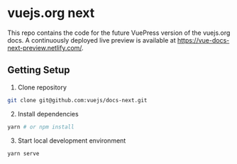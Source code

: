 # vuejs.org next

This repo contains the code for the future VuePress version of the vuejs.org docs. A continuously deployed live preview is available at https://vue-docs-next-preview.netlify.com/.

## Getting Setup

1. Clone repository

```bash
git clone git@github.com:vuejs/docs-next.git
```

2. Install dependencies

```bash
yarn # or npm install
```

3. Start local development environment

```bash
yarn serve
```

